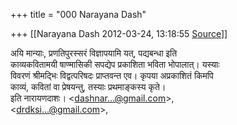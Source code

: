 +++
title = "000 Narayana Dash"

+++
[[Narayana Dash	2012-03-24, 13:18:55 [Source](https://groups.google.com/g/bvparishat/c/NzW-kNvXUNE)]]



अयि मान्याः, प्रणतिपुरस्सरं विज्ञापयामि यत्, पद्यबन्धा इति  
काव्यकवितामयी षाण्मासिकी सपद्येप प्रकाशिता भविता भोपालात्। यस्याः  
विवरणं श्रीमद्भिः विद्वत्परिषदः प्राप्तवन्त एव। कृपया अप्रकाशितं किमपि  
काव्यं, कवितां वा प्रेषयन्तु, तस्याः प्रथमाङ्कस्य कृते।  
इति नारायणदाशः। \<[dashnar...@gmail.com]()\>,  
\<[drdksi...@gmail.com]()\>,  

